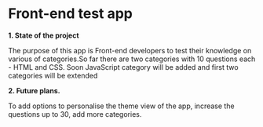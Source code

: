 # Front-end test app
**1. State of the project**

The purpose of this app is Front-end developers to test their knowledge on various of categories.So far there are two categories with 10 questions each - HTML and CSS. Soon JavaScript category will be added and first two categories will be extended

**2. Future plans.**

To add options to personalise the theme view of the app,  increase the questions  up to 30, add more categories.

